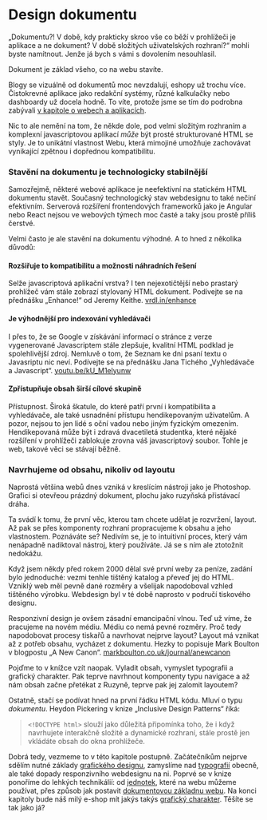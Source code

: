 # Design dokumentu

„Dokumentu?! V době, kdy prakticky skroo vše co běží v prohlížeči je aplikace a ne dokument? V době složitých uživatelských rozhraní?“ mohli byste namítnout. Jenže já bych s vámi s dovolením nesouhlasil. 

Dokument je základ všeho, co na webu stavíte.

Blogy se vizuálně od dokumentů moc nevzdalují, eshopy už trochu více. Čistokrevné aplikace jako redakční systémy, různé kalkulačky nebo dashboardy už docela hodně. To víte, protože jsme se tím do podrobna zabývali [v kapitole o webech a aplikacích](weby-vs-aplikace.md).

Nic to ale nemění na tom, že někde dole, pod velmi složitým rozhraním a komplexní javascriptovou aplikací *může* být prosté strukturované HTML se styly. Je to unikátní vlastnost Webu, která mimojiné umožňuje zachovávat vynikající zpětnou i dopřednou kompatibilitu. 

### Stavění na dokumentu je technologicky stabilnější

Samozřejmě, některé webové aplikace je neefektivní na statickém HTML dokumentu stavět. Současný technologický stav webdesignu to také nečiní efektivním. Serverová rozšíření frontendových frameworků jako je Angular nebo React nejsou ve webových týmech moc časté a taky jsou prostě příliš čerstvé.

Velmi často je ale stavění na dokumentu výhodné. A to hned z několika důvodů:

#### Rozšiřuje to kompatibilitu a možnosti náhradních řešení

Selže javascriptová aplikační vrstva? I ten nejexotičtější nebo prastarý prohlížeč vám stále zobrazí stylovaný HTML dokument. Podívejte se na přednášku „Enhance!“ od Jeremy Keithe. [vrdl.in/enhance](https://www.webexpo.cz/praha2015/prednaska/enhance/)

#### Je výhodnější pro indexování vyhledávači

I přes to, že se Google v získávání informací o stránce z verze vygenerované Javascriptem stále zlepšuje, kvalitní HTML podklad je spolehlivější zdroj. Nemluvě o tom, že Seznam ke dni psaní textu o Javasriptu nic neví. Podívejte se na přednášku Jana Tichého „Vyhledávače a Javascript“. [youtu.be/kU_M1elyunw](https://youtu.be/kU_M1elyunw)

#### Zpřístupňuje obsah širší cílové skupině

Přístupnost. Široká škatule, do které patří první i kompatibilita a vyhledávače, ale také usnadnění přístupu hendikepovaným uživatelům. A pozor, nejsou to jen lidé s oční vadou nebo jiným fyzickým omezením. Hendikepovaná může být i zdravá dvacetiletá studentka, které nějaké rozšíření v prohlížeči zablokuje zrovna váš javascriptový soubor. Tohle je web, takové věci se stávají běžně.


### Navrhujeme od obsahu, nikoliv od layoutu

Naprostá většina webů dnes vzniká v kreslícím nástroji jako je Photoshop. Grafici si otevřeou prázdný dokument, plochu jako ruzyňská přistávací dráha. 

Ta svádí k tomu, že první věc, kterou tam chcete udělat je rozvržení, layout. Až pak se přes komponenty rozhraní propracujeme k obsahu a jeho vlastnostem. Poznáváte se? Nedivím se, je to intuitivní proces, který vám nenápadně nadiktoval nástroj, který používáte. Já se s ním ale ztotožnit nedokážu.

Když jsem někdy před rokem 2000 dělal své první weby za peníze, zadání bylo jednoduché: vezmi tenhle tištěný katalog a převeď jej do HTML. Vzniklý web měl pevně dané rozměry a všelijak napodoboval vzhled tištěného výrobku. Webdesign byl v té době naprosto v područí tiskového designu. 

Responzivní design je ovšem zásadní emancipační vlnou. Teď už víme, že pracujeme na novém médiu. Médiu co nemá pevné rozměry. Proč tedy napodobovat procesy tiskařů a navrhovat nejprve layout? Layout má vznikat až z potřeb obsahu, vycházet z dokumentu. Hezky to popisuje Mark Boulton v blogpostu „A New Canon“. [markboulton.co.uk/journal/anewcanon](http://www.markboulton.co.uk/journal/anewcanon)

Pojďme to v knížce vzít naopak. Vyladit obsah, vymyslet typografii a grafický charakter. Pak teprve navrhnout komponenty typu navigace a až nám obsah začne přetékat z Ruzyně, teprve pak jej zalomit layoutem? 

Ostatně, stačí se podívat hned na první řádku HTML kódu. Mluví o typu *dokumentu*. Heydon Pickering v knize „Inclusive Design Patterns“ říká:

> `<!DOCTYPE html>` slouží jako důležitá připomínka toho, že i když navrhujete interakčně složité a dynamické rozhraní, stále prostě jen vkládáte obsah do okna prohlížeče.
 
Dobrá tedy, vezmeme to v této kapitole postupně. Začátečníkům nejprve sdělím nutné základy [grafického designu](graficky-design.md), zamyslíme nad [typografií](typografie.md) obecně, ale také dopady responzivního webdesignu na ni. Poprvé se v knize ponoříme do lehkých technikálií: od [jednotek](jednotky.md), které na webu můžeme používat, přes způsob jak postavit [dokumentovou základnu webu](dokument-nastroje.md). Na konci kapitoly bude náš milý e-shop mít jakýs takýs [grafický charakter](priklad-dokument.md). Těšíte se tak jako já?


